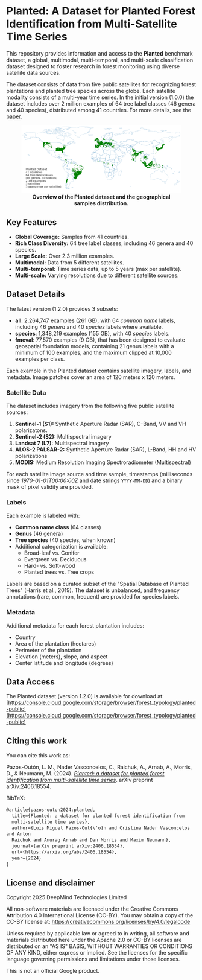 # Planted: A Dataset for Planted Forest Identification from Multi-Satellite Time Series

This repository provides information and access to the **Planted** benchmark
dataset, a global, multimodal, multi-temporal, and multi-scale classification
dataset designed to foster research in forest monitoring using diverse satellite
data sources.

The dataset consists of data from five public satellites for recognizing forest
plantations and planted tree species across the globe. Each satellite modality
consists of a multi-year time series. In the initial version (1.0.0) the dataset
includes over 2 million examples of 64 tree label classes (46 genera and 40
species), distributed among 41 countries. For more details, see the
[paper](https://arxiv.org/abs/2406.18554).

<p align="center">
<div style="text-align:center">
    <figure>
        <img src ="planted_coverage.png" width="800" alt="Planted data coverage and overview">
        <br>
        <figcaption><strong>
        Overview of the Planted dataset and the geographical samples distribution.
        </strong></figcaption>
    </figure>
</div>
</p>

## Key Features

*   **Global Coverage:** Samples from 41 countries.
*   **Rich Class Diversity:** 64 tree label classes, including 46 genera and 40
    species.
*   **Large Scale:** Over 2.3 million examples.
*   **Multimodal:** Data from 5 different satellites.
*   **Multi-temporal:** Time series data, up to 5 years (max per satellite).
*   **Multi-scale:** Varying resolutions due to different satellite sources.

## Dataset Details

The latest version (1.2.0) provides 3 subsets:

*   **all**: 2,264,747 examples (261 GB), with 64 *common name* labels,
    including 46 *genera* and 40 *species* labels where available.
*   **species**: 1,348,219 examples (155 GB), with 40 *species* labels.
*   **fmeval**: 77,570 examples (9 GB), that has been designed to evaluate
    geospatial foundation models, containing 21 genus labels with a minimum of
    100 examples, and the maximum clipped at 10,000 examples per class.

Each example in the Planted dataset contains satellite imagery, labels, and
metadata. Image patches cover an area of 120 meters x 120 meters.

### Satellite Data

The dataset includes imagery from the following five public satellite sources:

1.  **Sentinel-1 (S1):** Synthetic Aperture Radar (SAR), C-Band, VV and VH
    polarizatons.
2.  **Sentinel-2 (S2):** Multispectral imagery
3.  **Landsat 7 (L7):** Multispectral imagery
4.  **ALOS-2 PALSAR-2:** Synthetic Aperture Radar (SAR), L-Band, HH and HV
    polarizations
5.  **MODIS:** Medium Resolution Imaging Spectroradiometer (Multispectral)

For each satellite image source and time sample, timestamps (milliseconds since
*1970-01-01T00:00:00Z* and date strings `YYYY-MM-DD`) and a binary mask of pixel
validity are provided.

### Labels

Each example is labeled with:

*   **Common name class** (64 classes)
*   **Genus** (46 genera)
*   **Tree species** (40 species, when known)
*   Additional categorization is available:
    *   Broad-leaf vs. Conifer
    *   Evergreen vs. Deciduous
    *   Hard- vs. Soft-wood
    *   Planted trees vs. Tree crops

Labels are based on a curated subset of the "Spatial Database of Planted Trees"
(Harris et al., 2019). The dataset is unbalanced, and frequency annotations
(rare, common, frequent) are provided for species labels.

### Metadata

Additional metadata for each forest plantation includes:

*   Country
*   Area of the plantation (hectares)
*   Perimeter of the plantation
*   Elevation (meters), slope, and aspect
*   Center latitude and longitude (degrees)

## Data Access

The Planted dataset (version 1.2.0) is available for download at:
[https://console.cloud.google.com/storage/browser/forest_typology/planted-public](https://console.cloud.google.com/storage/browser/forest_typology/planted-public)

## Citing this work

You can cite this work as:

Pazos-Outón, L. M., Nader Vasconcelos, C., Raichuk, A., Arnab, A., Morris, D., &
Neumann, M. (2024). *[Planted: a dataset for planted forest identification from
multi-satellite time series](https://arxiv.org/abs/2406.18554)*. arXiv preprint
arXiv:2406.18554.

BibTeX:

```
@article{pazos-outon2024:planted,
  title={Planted: a dataset for planted forest identification from
  multi-satellite time series},
  author={Luis Miguel Pazos-Out{\'o}n and Cristina Nader Vasconcelos and Anton
  Raichuk and Anurag Arnab and Dan Morris and Maxim Neumann},
  journal={arXiv preprint arXiv:2406.18554},
  url={https://arxiv.org/abs/2406.18554},
  year={2024}
}
```

## License and disclaimer

Copyright 2025 DeepMind Technologies Limited

All non-software materials are licensed under the Creative Commons Attribution
4.0 International License (CC-BY). You may obtain a copy of the CC-BY license
at: https://creativecommons.org/licenses/by/4.0/legalcode

Unless required by applicable law or agreed to in writing, all software and
materials distributed here under the Apache 2.0 or CC-BY licenses are
distributed on an "AS IS" BASIS, WITHOUT WARRANTIES OR CONDITIONS OF ANY KIND,
either express or implied. See the licenses for the specific language governing
permissions and limitations under those licenses.

This is not an official Google product.
